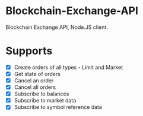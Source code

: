 # Blockchain-Exchange-API
Blockchain Exchange API, Node.JS client.

# Supports
- [x] Create orders of all types - Limit and Market
- [x] Get state of orders
- [x] Cancel an order
- [x] Cancel all orders
- [x] Subscribe to balances
- [x] Subscribe to market data
- [x] Subscribe to symbol reference data

